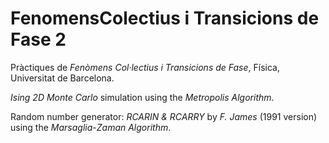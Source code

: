 FenomensColectius i Transicions de Fase 2
==========================================

Pràctiques de *Fenòmens Col·lectius i Transicions de Fase*, Física,
Universitat de Barcelona.

*Ising 2D Monte Carlo* simulation using the *Metropolis Algorithm*.

Random number generator: *RCARIN & RCARRY* by *F. James* (1991 version) 
using the *Marsaglia-Zaman Algorithm*.
